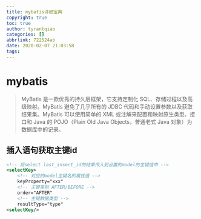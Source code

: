 ```yaml
---
title: mybatis详细宝典
copyright: true
toc: true
author: tyrantqiao
categories: []
abbrlink: 722524ab
date: 2020-02-07 21:03:58
tags:
---
```


# mybatis

> MyBatis 是一款优秀的持久层框架，它支持定制化 SQL、存储过程以及高级映射。MyBatis 避免了几乎所有的 JDBC 代码和手动设置参数以及获取结果集。MyBatis 可以使用简单的 XML 或注解来配置和映射原生类型、接口和 Java 的 POJO（Plain Old Java Objects，普通老式 Java 对象）为数据库中的记录。

## 插入语句获取主键id

```xml
<!-- 将select last_insert_id的结果传入到设置的model的主键值中 -->
<selectKey>
    <!-- 对应的model主键名的属性值 -->
    keyProperty="xxx"
    <!-- 主键类别 AFTER/BEFORE -->
    order="AFTER"
    <!-- 主键数据类型 -->
    resultType="type"
<selectKey/>
```
